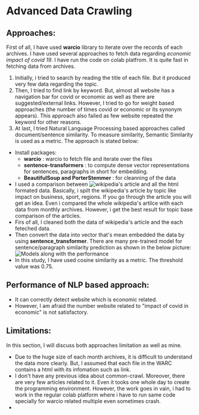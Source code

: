 # Advanced Data Crawling
## Approaches:
First of all, I have used **warcio** library to iterate over the records of each archives. I have used several approaches to fetch data regarding *economic impact of covid 19*. I have run the code on colab platfrom. It is quite fast in fetching data from archives.
1. Initially, i tried to search by reading the title of each file. But it produced very few data regarding the topic.
2. Then, I tried to find link by keyword. But, almost all website has a navigation bar for covid or economic as well as there are suggested/external links. However, I tried to go for weight based approaches (the number of times covid or economic or its synonym appears). This approach also failed as few website repeated the keyword for other reasons. 
3. At last, I tried Natural Language Processing based approaches called document/sentence similarity. To measure similarity, Semantic Similarity is used as a metric. The approach is stated below:
  - Install packages:
    - **warcio** : warcio to fetch file and iterate over the files
    - **sentence-transformers** : to compute dense vector representations for sentences, paragraphs in short for embedding.
    - **BeautifulSoup and PorterStemmer** : for cleanning of the data
  - I used a comparison between ![wikipedia's article](https://en.wikipedia.org/wiki/Economic_impact_of_the_COVID-19_pandemic) and all the html formated data. Basically, i spilt the wikipedia's article by topic like impact on business, sport, regions. If you go through the article you will get an idea. Even i compared the whole wikipedia's artilce with each data from monthly archives. However, i get the best result for topic base comparison of the articles.
  - Firs of all, I cleaned both the data of wikipedia's article and the each feteched data.
  - Then convert the data into vector that's mean embedded the data by using **sentence_transformer**. There are many pre-trained model for sentence/paragraph similarity prediction as shown in the below picture: 
![Models along with the performance](https://miro.medium.com/max/1154/1*P2zYNp3-nR28zraavajMyA.png)
  - In this study, I have used cosine similarity as a metric. The threshold value was 0.75.
  
## Performance of NLP based approach:
- It can correctly detect website which is economic related.
- However, I am afraid the number website related to "impact of covid in economic" is not satisfactory.

## Limitations:
In this section, I will discuss both approaches limitation as well as mine.
- Due to the huge size of each month archives, it is difficult to understand the data more clearly. But, I assumed that each file in the WARC contains a html with its infomation such as link.
- I don't have any previous idea about common-crawl. Moreover, there are very few articles related to it. Even it tooks one whole day to create the programming environment. However, the work goes in vain, i had to work in the regular colab platform where i have to run same code specially for warcio related multiple even sometimes crash.
- 
